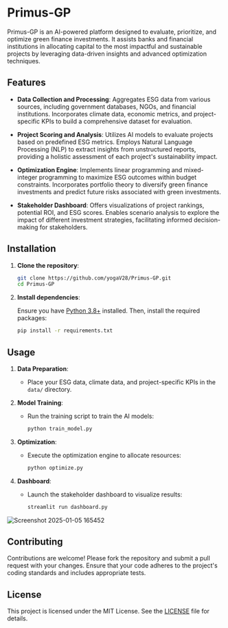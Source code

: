 # Primus-GP

Primus-GP is an AI-powered platform designed to evaluate, prioritize, and optimize green finance investments. It assists banks and financial institutions in allocating capital to the most impactful and sustainable projects by leveraging data-driven insights and advanced optimization techniques.

## Features

- **Data Collection and Processing**: Aggregates ESG data from various sources, including government databases, NGOs, and financial institutions. Incorporates climate data, economic metrics, and project-specific KPIs to build a comprehensive dataset for evaluation.

- **Project Scoring and Analysis**: Utilizes AI models to evaluate projects based on predefined ESG metrics. Employs Natural Language Processing (NLP) to extract insights from unstructured reports, providing a holistic assessment of each project's sustainability impact.

- **Optimization Engine**: Implements linear programming and mixed-integer programming to maximize ESG outcomes within budget constraints. Incorporates portfolio theory to diversify green finance investments and predict future risks associated with green investments.

- **Stakeholder Dashboard**: Offers visualizations of project rankings, potential ROI, and ESG scores. Enables scenario analysis to explore the impact of different investment strategies, facilitating informed decision-making for stakeholders.

## Installation

1. **Clone the repository**:

   ```bash
   git clone https://github.com/yogaV28/Primus-GP.git
   cd Primus-GP
   ```

2. **Install dependencies**:

   Ensure you have [Python 3.8+](https://www.python.org/downloads/) installed. Then, install the required packages:

   ```bash
   pip install -r requirements.txt
   ```

## Usage

1. **Data Preparation**:

   - Place your ESG data, climate data, and project-specific KPIs in the `data/` directory.

2. **Model Training**:

   - Run the training script to train the AI models:

     ```bash
     python train_model.py
     ```

3. **Optimization**:

   - Execute the optimization engine to allocate resources:

     ```bash
     python optimize.py
     ```

4. **Dashboard**:

   - Launch the stakeholder dashboard to visualize results:

     ```bash
     streamlit run dashboard.py
     ```
![Screenshot 2025-01-05 165452](https://github.com/user-attachments/assets/54365557-8821-4995-9ddc-5da4dc6dc5a6)
## Contributing

Contributions are welcome! Please fork the repository and submit a pull request with your changes. Ensure that your code adheres to the project's coding standards and includes appropriate tests.

## License

This project is licensed under the MIT License. See the [LICENSE](LICENSE) file for details.
